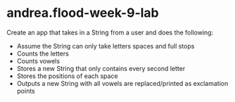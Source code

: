 # andrea.flood-week-9-lab

Create an app that takes in a String from a user and does the following:

- Assume the String can only take letters spaces and full stops
- Counts the letters
- Counts vowels
- Stores a new String that only contains every second letter
- Stores the positions of each space
- Outputs a new String with all vowels are replaced/printed as exclamation points
